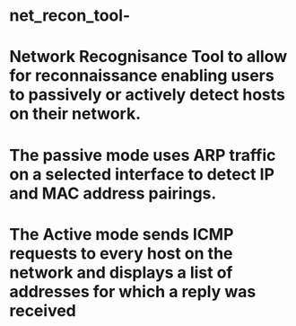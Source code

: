 # net_recon_tool-
# Network Recognisance Tool to allow for reconnaissance enabling users to passively or actively detect hosts on their network. 
# The passive mode uses ARP traffic on a selected interface to detect IP and MAC address pairings. 
# The Active mode sends ICMP requests to every host on the network and displays a list of addresses for which a reply was received
